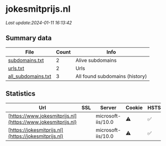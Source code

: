 # jokesmitprijs.nl
*Last update:2024-01-11 16:13:42*
## Summary data
| File       | Count | Info |
|------------|-------|------|
|[subdomains.txt](/data/jokesmitprijs/subdomains.txt)|2|Alive subdomains|
|[urls.txt](/data/jokesmitprijs/urls.txt)|2|Urls|
|[all_subdomains.txt](/data/jokesmitprijs/all_subdomains.txt)|3|All found subdomains (history)|
## Statistics
| Url | SSL | Server | Cookie | HSTS | CSP | XFO | XXP | RP | Tech |
|------------|-------|------|------|------|------|------|------|------|------|
|[https://www.jokesmitprijs.nl](https://www.jokesmitprijs.nl)| |microsoft-iis/10.0|:warning: |:white_check_mark: | |:white_check_mark: | |:white_check_mark: | |:white_check_mark: | |Bootstrap:4.0.0 HSTS...| |
|[https://jokesmitprijs.nl](https://jokesmitprijs.nl)| |microsoft-iis/10.0|:warning: |:white_check_mark: | |:white_check_mark: | |:white_check_mark: | |:white_check_mark: | |Bootstrap:4.0.0 HSTS...| |